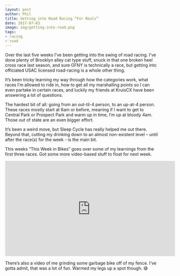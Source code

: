 ```yaml
---
layout: post
author: Phil
title: Getting into Road Racing “For Reals”
date: 2017-07-03
image: img/getting-into-road.png
tags:
- racing
- road
---
```


Over the last five weeks I’ve been getting into the swing of road racing. I’ve done plenty of Brooklyn alley cat type stuff, snuck in that one broken heel cross race last season, and sure GFNY is technically a race, but getting into officiated USAC licensed road-racing is a whole other thing.

It’s been tricky learning my way through how the categories work, what races I’m allowed to ride in, how to get all my marshalling points so I can even partake in certain races, and luckily my friends at KruisCX have been answering a lot of questions.

The hardest bit of all: going from an out-til-4 person, to an up-at-4 person. These races mostly start at 6am or before, meaning if I want to get to Central Park or Prospect Park and warm up in time, I’m up at bloody 4am. Those out of state are an even bigger effort.

It’s been a weird move, but Sleep Cycle has really helped me out there. Beyond that, cutting my drinking down to an almost non-existent level – until after the race(s) for the week - is the main bit.

This weeks “This Week in Bikes” goes over some of my learnings from the first three races. Got some more video-based stuff to float for next week.

<center><iframe width="560" height="315" src="https://www.youtube.com/embed/SBQJAdJiL_o" frameborder="0" allowfullscreen></iframe></center>

There’s also a video of me grinding some garbage bike off of my fence. I’ve gotta admit, that was a lot of fun. Warmed my legs up a spot though. 😅
